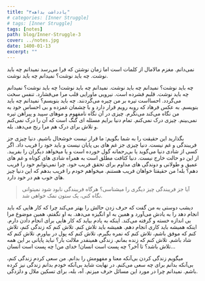 ```yaml
---
title: "یادداشت بداهه۳"
# categories: [Inner Struggle]
# tags: [Inner Struggle]
tags: [notes]
path: blog/Inner-Struggle-3
cover: ../notes.jpg
date: 1400-01-13
excerpt: ""
---
```


نمی‌دانم. مغزم مالامال از کلمات است اما زمان نوشتن که فرا می‌رسد نمیدانم چه باید نوشت. چه باید نوشت؟ نمیدانم چه باید نوشت.

چه باید نوشت؟ نمیدانم چه باید نوشت. نمیدانم چه باید نوشت! چه باید نوشت؟ نمیدانم چه باید نوشت. قلبم  فشرده است. نیرویی ماورایی قلب مرا می‌فشارد. تنفس سخت می‌گردد. احسااست تیره بر من چیره می‌گردنند. چه باید بنویسم؟ نمیدانم چه باید بنویسم. به عکس فرهاد که رو‌به رویم قرار دارد و با چشمان غمزده و بی احساس خود به من نگاه می‌کند می‌نگرم. چیزی در آن نگاه نامفهوم و موهای سپید و پیراهن تیره نمی‌بینم. چیزی درک نمی‌کنم. تمام دنیا برایم مسئله ای گنگ است که آن را درک نمی‌کنم و تلاش برای درک هم مرا رنج می‌دهد. بله.

بگذارید این حقیقت را به شما بگویم: ما قرار نیست خوشحال باشیم. دنیا چیزی جز فریبندگی و غم نیست. دنیا چیزی جز غم های بی پایان نیست و باید خود را فریب داد. اگر کسی از شادی دنیا می‌گوید یا بی‌رحمانه گول خورده است  و یا میخواهد دیگران را بفریبد. از این دو حالت خارج نیست. دنیا کثافت مطلق است به همراه شادی های کوتاه و غم های عمیق و طولانی و دوندگی های مداوم برای تحقق فریب خود. چرا نمی‌توانم خود را فریب دهم؟ بله! من حقیقتا خواهان فریب هستنم. میخواهم خودم را فریب بدهم که این دنیا چیز های خوب هم در خود دارد.
> آیا جز فریبندگی چیز دیگری را میشناسی؟ هرگاه فریبندگی نابود شود نمیتوانی نگاه کنی، یک ستون نمک خواهی شد.


 دیشب دوستی به من گفت که حرف زدن حالش را بهتر می‌کند چرا که کار هایی که باید انجام دهد را به یادش می‌آورد و همین به او انگیزه می‌دهد. به او نگفتم، همین موضوع مرا بی اندازه خسته و گرفته می‌کند. اینکه به یادم بیاید که کار هایی برای انجام دادن دارم. اینکه همیشه باید کاری انجام دهم. همیشه باید تلاش کنم. تلاش کنم که زندگی کنم، تلاش کنم که موفق باشم، تلاش کنم که نمره بگیرم، تلاش کنم که پول در بیاورم. تلاش کنم که شاد باشم. تلاش کنم که زنده بمانم. زندگی همینقدر ملالت بار؟ نباید پایانی بر این همه تلاش باشد؟ تا آخر؟ چه پست است انسان! خدای من! چه پست است انسان...

میگویم زندگی کردن بی‌آنکه معنا و مفهومش را بدانم. من سعی کردم زندگی کنم، بی‌آنکه بدانم برای چه سعی می‌کنم. در نهایت شاید بی‌آنکه خودم بدانم زندگی نیز کرده باشم. نمیدانم چرا در مورد این مسائل حرف میزنم.
آه، بله، برای تسکین ملال و دلزدگی.
